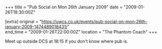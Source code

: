 +++
title = "Pub Social on Mon 26th January 2009"
date = "2009-01-26T18:30:00Z"

[extra]
original = "https://uwcs.co.uk/events/pub-social-on-mon-26th-january-2009-1474489018431/"    
end_time = "2009-01-26T22:00:00Z"
location = "The Phantom Coach"
+++

Meet up outside DCS at 18:15 if you don't know where pub is.

